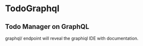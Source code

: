 # TodoGraphql

## Todo Manager on GraphQL
graphql/ endpoint will reveal the graphiql IDE with documentation.
